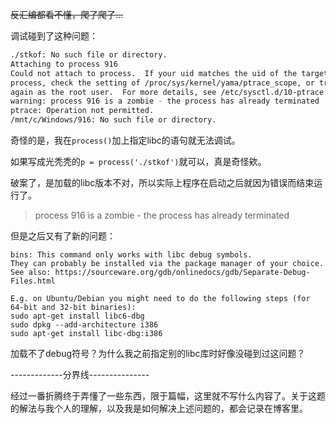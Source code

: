 ~~反汇编都看不懂，爬了爬了...~~

调试碰到了这种问题：

```bash
./stkof: No such file or directory.
Attaching to process 916
Could not attach to process.  If your uid matches the uid of the target
process, check the setting of /proc/sys/kernel/yama/ptrace_scope, or try
again as the root user.  For more details, see /etc/sysctl.d/10-ptrace.conf
warning: process 916 is a zombie - the process has already terminated
ptrace: Operation not permitted.
/mnt/c/Windows/916: No such file or directory.
```

奇怪的是，我在`process()`加上指定libc的语句就无法调试。

如果写成光秃秃的`p = process('./stkof')`就可以，真是奇怪欸。

破案了，是加载的libc版本不对，所以实际上程序在启动之后就因为错误而结束运行了。

> process 916 is a zombie - the process has already terminated

但是之后又有了新的问题：

```
bins: This command only works with libc debug symbols.
They can probably be installed via the package manager of your choice.
See also: https://sourceware.org/gdb/onlinedocs/gdb/Separate-Debug-Files.html

E.g. on Ubuntu/Debian you might need to do the following steps (for 64-bit and 32-bit binaries):
sudo apt-get install libc6-dbg
sudo dpkg --add-architecture i386
sudo apt-get install libc-dbg:i386
```

加载不了debug符号？为什么我之前指定别的libc库时好像没碰到过这问题？

-------------分界线---------------

经过一番折腾终于弄懂了一些东西，限于篇幅，这里就不写什么内容了。关于这题的解法与我个人的理解，以及我是如何解决上述问题的，都会记录在博客里。